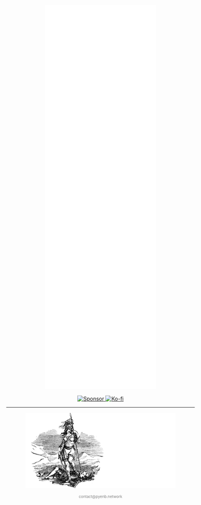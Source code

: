 <p align="center">
  <a href="https://github.com/Pyenb" target="_blank">
    <img src="/github-metrics.svg" alt="Metrics">
  </a>
</p>

<p align="center">
  <a href="https://github.com/sponsors/Pyenb">
    <img src="https://img.shields.io/static/v1?label=Sponsor&message=%E2%9D%A4&logo=GitHub&color=8A2BE2" alt="Sponsor" height="25">
  </a>

  <a href="https://ko-fi.com/Pyenb">
    <img src="https://www.ko-fi.com/img/githubbutton_sm.svg" alt="Ko-fi" height="25">
  </a>
</p>

---

<p align="center">
  <a href="https://en.wikipedia.org/wiki/Sic_semper_tyrannis" target="_blank">
    <img src="images/banner.png" width="400" />
  </a>
</p>

<p align="center" style="font-size: x-small; color: grey;">
  <a style="color: grey;">contact@pyenb.network</a>
</p>
